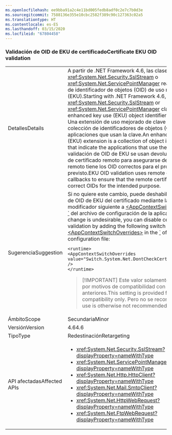 ```yaml
---
ms.openlocfilehash: ee9bba91a2c4e11bd005fedb8adf0c2e7c7b0d3e
ms.sourcegitcommit: 7588136e355e10cbc2582f389c90c127363c02a5
ms.translationtype: HT
ms.contentlocale: es-ES
ms.lasthandoff: 03/15/2020
ms.locfileid: "67804458"
---
```

### <a name="certificate-eku-oid-validation"></a><span data-ttu-id="8ecd7-101">Validación de OID de EKU de certificado</span><span class="sxs-lookup"><span data-stu-id="8ecd7-101">Certificate EKU OID validation</span></span>

|   |   |
|---|---|
|<span data-ttu-id="8ecd7-102">Detalles</span><span class="sxs-lookup"><span data-stu-id="8ecd7-102">Details</span></span>|<span data-ttu-id="8ecd7-103">A partir de .NET Framework 4.6, las clases <xref:System.Net.Security.SslStream> o <xref:System.Net.ServicePointManager> realizan la validación de identificador de objetos (OID) de uso mejorado de clave (EKU).</span><span class="sxs-lookup"><span data-stu-id="8ecd7-103">Starting with .NET Framework 4.6, the <xref:System.Net.Security.SslStream> or <xref:System.Net.ServicePointManager> classes perform enhanced key use (EKU) object identifier (OID) validation.</span></span> <span data-ttu-id="8ecd7-104">Una extensión de uso mejorado de clave (EKU) es una colección de identificadores de objetos (OID) que indica las aplicaciones que usan la clave.</span><span class="sxs-lookup"><span data-stu-id="8ecd7-104">An enhanced key usage (EKU) extension is a collection of object identifiers (OIDs) that indicate the applications that use the key.</span></span> <span data-ttu-id="8ecd7-105">En la validación de OID de EKU se usan devoluciones de llamada de certificado remoto para asegurarse de que el certificado remoto tiene los OID correctos para el propósito previsto.</span><span class="sxs-lookup"><span data-stu-id="8ecd7-105">EKU OID validation uses remote certificate callbacks to ensure that the remote certificate has the correct OIDs for the intended purpose.</span></span>|
|<span data-ttu-id="8ecd7-106">Sugerencia</span><span class="sxs-lookup"><span data-stu-id="8ecd7-106">Suggestion</span></span>|<span data-ttu-id="8ecd7-107">Si no quiere este cambio, puede deshabilitar la validación de OID de EKU del certificado mediante la adición del modificador siguiente a [\<AppContextSwitchOverrides>](~/docs/framework/configure-apps/file-schema/runtime/appcontextswitchoverrides-element.md) a la [\`](~/docs/framework/configure-apps/file-schema/runtime/runtime-element.md) del archivo de configuración de la aplicación:</span><span class="sxs-lookup"><span data-stu-id="8ecd7-107">If this change is undesirable, you can disable certificate EKU OID validation by adding the following switch to the [\<AppContextSwitchOverrides>](~/docs/framework/configure-apps/file-schema/runtime/appcontextswitchoverrides-element.md) in the [\`](~/docs/framework/configure-apps/file-schema/runtime/runtime-element.md) of your app configuration file:</span></span><pre><code class="lang-xml">&lt;runtime&gt;&#13;&#10;&lt;AppContextSwitchOverrides&#13;&#10;value=&quot;Switch.System.Net.DontCheckCertificateEKUs=true&quot; /&gt;&#13;&#10;&lt;/runtime&gt;&#13;&#10;</code></pre> <blockquote> [!IMPORTANT] <span data-ttu-id="8ecd7-108">Este valor solamente se proporciona por motivos de compatibilidad con versiones anteriores.</span><span class="sxs-lookup"><span data-stu-id="8ecd7-108">This setting is provided for backward compatibility only.</span></span> <span data-ttu-id="8ecd7-109">Pero no se recomienda su uso.</span><span class="sxs-lookup"><span data-stu-id="8ecd7-109">Its use is otherwise not recommended.</span></span></blockquote> |
|<span data-ttu-id="8ecd7-110">Ámbito</span><span class="sxs-lookup"><span data-stu-id="8ecd7-110">Scope</span></span>|<span data-ttu-id="8ecd7-111">Secundaria</span><span class="sxs-lookup"><span data-stu-id="8ecd7-111">Minor</span></span>|
|<span data-ttu-id="8ecd7-112">Versión</span><span class="sxs-lookup"><span data-stu-id="8ecd7-112">Version</span></span>|<span data-ttu-id="8ecd7-113">4.6</span><span class="sxs-lookup"><span data-stu-id="8ecd7-113">4.6</span></span>|
|<span data-ttu-id="8ecd7-114">Tipo</span><span class="sxs-lookup"><span data-stu-id="8ecd7-114">Type</span></span>|<span data-ttu-id="8ecd7-115">Redestinación</span><span class="sxs-lookup"><span data-stu-id="8ecd7-115">Retargeting</span></span>|
|<span data-ttu-id="8ecd7-116">API afectadas</span><span class="sxs-lookup"><span data-stu-id="8ecd7-116">Affected APIs</span></span>|<ul><li><xref:System.Net.Security.SslStream?displayProperty=nameWithType></li><li><xref:System.Net.ServicePointManager?displayProperty=nameWithType></li><li><xref:System.Net.Http.HttpClient?displayProperty=nameWithType></li><li><xref:System.Net.Mail.SmtpClient?displayProperty=nameWithType></li><li><xref:System.Net.HttpWebRequest?displayProperty=nameWithType></li><li><xref:System.Net.FtpWebRequest?displayProperty=nameWithType></li></ul>|
